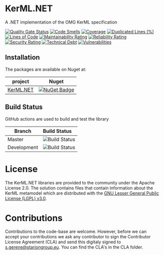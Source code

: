 # KerML.NET

A .NET implementation of the OMG KerML specification 

[![Quality Gate Status](https://sonarcloud.io/api/project_badges/measure?project=STARIONGROUP_KerML.NET&metric=alert_status)](https://sonarcloud.io/summary/new_code?id=STARIONGROUP_KerML.NET)
[![Code Smells](https://sonarcloud.io/api/project_badges/measure?project=STARIONGROUP_KerML.NET&metric=code_smells)](https://sonarcloud.io/summary/new_code?id=STARIONGROUP_KerML.NET)
[![Coverage](https://sonarcloud.io/api/project_badges/measure?project=STARIONGROUP_KerML.NET&metric=coverage)](https://sonarcloud.io/summary/new_code?id=STARIONGROUP_KerML.NET)
[![Duplicated Lines (%)](https://sonarcloud.io/api/project_badges/measure?project=STARIONGROUP_KerML.NET&metric=duplicated_lines_density)](https://sonarcloud.io/summary/new_code?id=STARIONGROUP_KerML.NET)
[![Lines of Code](https://sonarcloud.io/api/project_badges/measure?project=STARIONGROUP_KerML.NET&metric=ncloc)](https://sonarcloud.io/summary/new_code?id=STARIONGROUP_KerML.NET)
[![Maintainability Rating](https://sonarcloud.io/api/project_badges/measure?project=STARIONGROUP_KerML.NET&metric=sqale_rating)](https://sonarcloud.io/summary/new_code?id=STARIONGROUP_KerML.NET)
[![Reliability Rating](https://sonarcloud.io/api/project_badges/measure?project=STARIONGROUP_KerML.NET&metric=reliability_rating)](https://sonarcloud.io/summary/new_code?id=STARIONGROUP_KerML.NET)
[![Security Rating](https://sonarcloud.io/api/project_badges/measure?project=STARIONGROUP_KerML.NET&metric=security_rating)](https://sonarcloud.io/summary/new_code?id=STARIONGROUP_KerML.NET)
[![Technical Debt](https://sonarcloud.io/api/project_badges/measure?project=STARIONGROUP_KerML.NET&metric=sqale_index)](https://sonarcloud.io/summary/new_code?id=STARIONGROUP_KerML.NET)
[![Vulnerabilities](https://sonarcloud.io/api/project_badges/measure?project=STARIONGROUP_KerML.NET&metric=vulnerabilities)](https://sonarcloud.io/summary/new_code?id=STARIONGROUP_KerML.NET)

## Installation

The packages are available on Nuget at:

project                                                                                             | Nuget
--------------------------------------------------------------------------------------------------- | ------------
[KerML.NET](https://www.nuget.org/packages/KerML.NET)                                               | [![NuGet Badge](https://buildstats.info/nuget/KerML.NET)](https://buildstats.info/nuget/KerML.NET)

## Build Status

GitHub actions are used to build and test the library

Branch | Build Status
------- | :------------
Master | ![Build Status](https://github.com/STARIONGROUP/KerML.NET/actions/workflows/CodeQuality.yml/badge.svg?branch=master)
Development | ![Build Status](https://github.com/STARIONGROUP/KerML.NET/actions/workflows/CodeQuality.yml/badge.svg?branch=development)

# License

The KerML.NET libraries are provided to the community under the Apache License 2.0. The solution contains files that contain information about the KerML metamodel which are distributed with the [GNU Lesser General Public License (LGPL) v3.0](https://opensource.org/licenses/LGPL-3.0).

# Contributions

Contributions to the code-base are welcome. However, before we can accept your contributions we ask any contributor to sign the Contributor License Agreement (CLA) and send this digitaly signed to s.gerene@stariongroup.eu. You can find the CLA's in the CLA folder.

